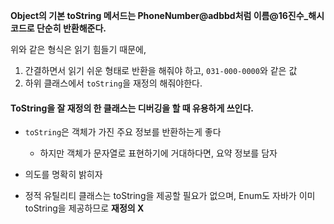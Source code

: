**Object의 기본 toString 메서드는 PhoneNumber@adbbd처럼 이름@16진수_해시코드로 단순히 반환해준다.**

위와 같은 형식은 읽기 힘들기 때문에,
1. 간결하면서 읽기 쉬운 형태로 반환을 해줘야 하고, `031-000-0000`와 같은 값
2. 하위 클래스에서 `toString`을 재정의 해줘야한다.

#### ToString을 잘 재정의 한 클래스는 디버깅을 할 때 유용하게 쓰인다.

* `toString`은 객체가 가진 주요 정보를 반환하는게 좋다
  * 하지만 객체가 문자열로 표현하기에 거대하다면, 요약 정보를 담자 
* 의도를 명확히 밝히자


* 정적 유틸리티 클래스는 toString을 제공할 필요가 없으며, Enum도 자바가 이미 toString을 제공하므로 **재정의 X**